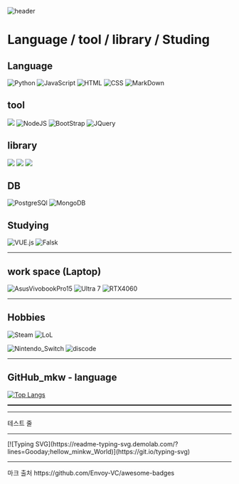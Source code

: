 ![header](https://capsule-render.vercel.app/api?type=Transparent&color=auto&height=300&section=header&text=Hi&fontSize=90)


#             Language / tool / library / Studing

##             Language
![Python](https://img.shields.io/badge/Python-14354C?style=for-the-badge&logo=python&logoColor=white)     <!-- python -->
![JavaScript](https://img.shields.io/badge/JavaScript-F7DF1E?style=for-the-badge&logo=JavaScript&logoColor=white)
![HTML](https://img.shields.io/badge/HTML-239120?style=for-the-badge&logo=html5&logoColor=white)
![CSS](https://img.shields.io/badge/CSS-239120?&style=for-the-badge&logo=css3&logoColor=white)
![MarkDown](https://img.shields.io/badge/Markdown-000000?style=for-the-badge&logo=markdown&logoColor=white)
<br />
##             tool
<img src="https://img.shields.io/badge/react-20232a.svg?style=for-the-badge&logo=react&logoColor=61DAFB" />       <!-- react -->
![NodeJS](https://img.shields.io/badge/Node.js-43853D?style=for-the-badge&logo=node.js&logoColor=white)
![BootStrap](https://img.shields.io/badge/Bootstrap-563D7C?style=for-the-badge&logo=bootstrap&logoColor=white)
![JQuery](https://img.shields.io/badge/jQuery-0769AD?style=for-the-badge&logo=jquery&logoColor=white)
<br />
##             library
<img src="https://img.shields.io/badge/jupyter-F37626.svg?style=for-the-badge&logo=jupyter&logoColor=white" />    <!-- jupyter --> <img src="https://img.shields.io/badge/numpy-013243.svg?style=for-the-badge&logo=numpy&logoColor=white" />    <!-- numpy -->
<img src="https://img.shields.io/badge/pandas-150458.svg?style=for-the-badge&logo=pandas&logoColor=white" />     <!-- pandas -->
<br />
##             DB
![PostgreSQl](https://img.shields.io/badge/PostgreSQL-316192?style=for-the-badge&logo=postgresql&logoColor=white)
![MongoDB](https://img.shields.io/badge/MongoDB-4EA94B?style=for-the-badge&logo=mongodb&logoColor=white)

##             Studying
![VUE.js](https://img.shields.io/badge/Vue.js-35495E?style=for-the-badge&logo=vue.js&logoColor=4FC08D)
![Falsk](https://img.shields.io/badge/Flask-000000?style=for-the-badge&logo=flask&logoColor=white)

<hr />

##              work space (Laptop)

![AsusVivobookPro15](https://img.shields.io/badge/Windows-ASUS_VivoBookPro15-0078D6?style=for-the-badge&logo=windows&logoColor=white)
![Ultra 7](https://img.shields.io/badge/Intel-Core_Utral7_155H_10th-0071C5?style=for-the-badge&logo=intel&logoColor=white)
![RTX4060](https://img.shields.io/badge/NVIDIA-RTX4060-76B900?style=for-the-badge&logo=nvidia&logoColor=white)

<hr />

##              Hobbies

![Steam](https://img.shields.io/badge/Steam-000000?style=for-the-badge&logo=steam&logoColor=white)
![LoL](https://img.shields.io/badge/Riot_Games-D32936?style=for-the-badge&logo=riot-games&logoColor=white)

![Nintendo_Switch](https://img.shields.io/badge/Nintendo_Switch-E60012?style=for-the-badge&logo=nintendo-switch&logoColor=white)
![discode](https://img.shields.io/badge/Discord-7289DA?style=for-the-badge&logo=discord&logoColor=white)

<hr />

##               GitHub_mkw - language

[![Top Langs](https://github-readme-stats.vercel.app/api/top-langs/?username=minkyoungwon)](https://github.com/minkyoungwon/github-readme-stats)



<div style="border-bottom: 2px solid black; width: 100%;"></div>

<hr />

테스트 줄

<hr />
[![Typing SVG](https://readme-typing-svg.demolab.com/?lines=Gooday;hellow_minkw_World)](https://git.io/typing-svg)
<hr />
마크 출처 https://github.com/Envoy-VC/awesome-badges
